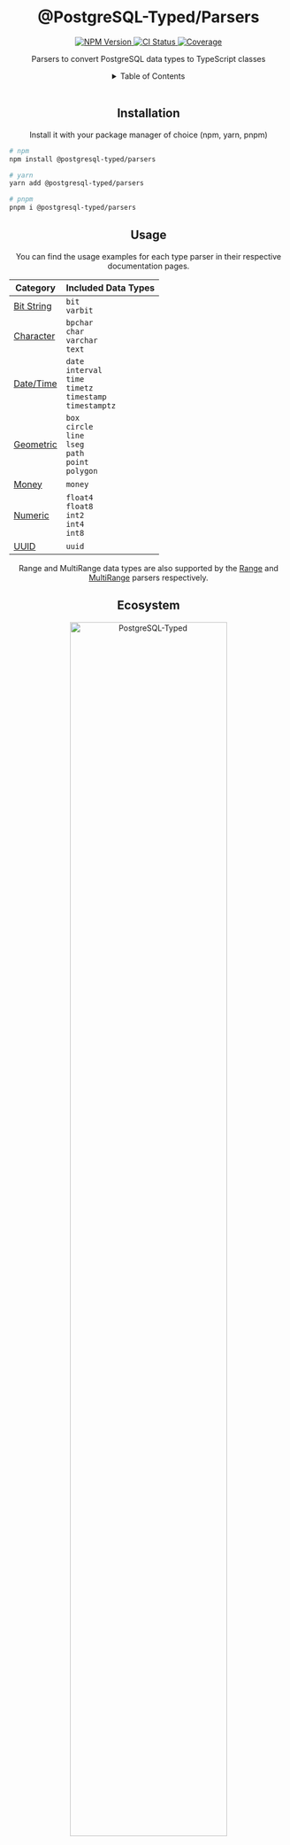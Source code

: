 <h1 align="center">
	@PostgreSQL-Typed/Parsers
</h1>
<div align="center">
	<a href="https://www.npmjs.com/package/@postgresql-typed/parsers">
		<img src="https://img.shields.io/npm/v/@postgresql-typed/parsers.svg?logo=npm" alt="NPM Version"/>
	</a>
	<a href="https://github.com/PostgreSQL-Typed/PostgreSQL-Typed/actions/workflows/CI.yml">
		<img src="https://img.shields.io/github/actions/workflow/status/PostgreSQL-Typed/PostgreSQL-Typed/CI.yml?label=Test%20Package&logo=github" alt="CI Status"/>
	</a>
	<a href="https://github.com/PostgreSQL-Typed/PostgreSQL-Typed/tree/main/packages/parsers">
		<img src="https://img.shields.io/badge/coverage-100%25-success.svg?placeholder=$coverage-url$&logo=vitest&style=flat" alt="Coverage"/>
	</a>
</div>
<p align="center">
  Parsers to convert PostgreSQL data types to TypeScript classes
<p>
<details align="center">
	<summary>Table of Contents</summary>
	<a href="#installation">Installation</a><br/>
	<a href="#usage">Usage</a><br/>
  <a href="#ecosystem">Ecosystem</a><br/>
	<a href="#license">License</a><br/>
</details>
<br/>

<!-- Installation -->
<h2 align="center">
	Installation
</h2>
<p align="center">
	Install it with your package manager of choice (npm, yarn, pnpm)
</p>

```bash
# npm
npm install @postgresql-typed/parsers

# yarn
yarn add @postgresql-typed/parsers

# pnpm
pnpm i @postgresql-typed/parsers
```

<!-- Usage -->
<h2 align="center">
	Usage
</h2>
<div align="center">
  <p>
    You can find the usage examples for each type parser in their respective documentation pages.
  </p>
  <table>
    <thead>
      <tr>
        <th>Category</th>
        <th>Included Data Types</th>
      </tr>
    </thead>
    <tbody>
      <!--- Bit String -->
      <tr>
        <td>
          <a href="./docs/BitString/BitString.md">Bit String</a>
        </td>
        <td>
          <code>bit</code><br/>
          <code>varbit</code><br/>
        </td>
      </tr>
      <!--- Character -->
      <tr>
        <td>
          <a href="./docs/Character/CharacterCategory.md">Character</a>
        </td>
        <td>
          <code>bpchar</code><br/>
          <code>char</code><br/>
          <code>varchar</code><br/>
          <code>text</code><br/>
        </td>
      </tr>
      <!--- Date/Time -->
      <tr>
        <td>
          <a href="./docs/DateTime/DateTime.md">Date/Time</a>
        </td>
        <td>
          <code>date</code><br/>
          <code>interval</code><br/>
          <code>time</code><br/>
          <code>timetz</code><br/>
          <code>timestamp</code><br/>
          <code>timestamptz</code><br/>
        </td>
      </tr>
      <!-- Geometric -->
      <tr>
        <td>
          <a href="./docs/Geometric/Geometric.md">Geometric</a>
        </td>
        <td>
          <code>box</code><br/>
          <code>circle</code><br/>
          <code>line</code><br/>
          <code>lseg</code><br/>
          <code>path</code><br/>
          <code>point</code><br/>
          <code>polygon</code><br/>
        </td>
      </tr>
      <!-- Monetary -->
      <tr>
        <td>
          <a href="./docs/Monetary/Money.md">Money</a>
        </td>
        <td>
          <code>money</code><br/>
        </td>
      </tr>
      <!-- Numeric -->
      <tr>
        <td>
          <a href="./docs/Numeric/Numeric.md">Numeric</a>
        </td>
        <td>
          <code>float4</code><br/>
          <code>float8</code><br/>
          <code>int2</code><br/>
          <code>int4</code><br/>
          <code>int8</code><br/>
        </td>
      </tr>
      <!-- UUID -->
      <tr>
        <td>
          <a href="./docs/UUID/UUID.md">UUID</a>
        </td>
        <td>
          <code>uuid</code><br/>
        </td>
      </tr>
    </tbody>
  </table>
  <p>
    Range and MultiRange data types are also supported by the <a href="./docs/Ranges/Range.md">Range</a> and <a href="./docs/Ranges/MultiRange.md">MultiRange</a> parsers respectively.
  </p>
</div>

<!-- Ecosystem -->
<h2 align="center">
	Ecosystem
</h2>
<div align="center">
	<p>
		<a href="https://github.com/PostgreSQL-Typed/PostgreSQL-Typed">
			<picture>
				<source media="(prefers-color-scheme: dark)" srcset="https://cdn.rcd.gg/PostgreSQL-Typed-Banner-White.svg">
				<source media="(prefers-color-scheme: light)" srcset="https://cdn.rcd.gg/PostgreSQL-Typed-Banner-Black.svg">
				<img width="75%" alt="PostgreSQL-Typed" src="https://cdn.rcd.gg/PostgreSQL-Typed-Banner-Black.svg"/>
			</picture>
		</a>
	</p>
</div>
<p align="center">
  This package is part of the <a href="https://github.com/PostgreSQL-Typed/PostgreSQL-Typed">PostgreSQL-Typed</a> ecosystem.
</p>

<!-- License -->
<h2 align="center">
	License
</h2>
<p align="center">
	<a href="https://www.mozilla.org/en-US/MPL/2.0/">
		Mozilla Public License 2.0
	</a>
</p>
